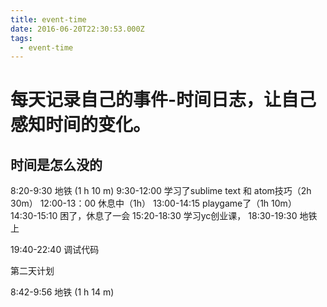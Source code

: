 ```yaml
---
title: event-time
date: 2016-06-20T22:30:53.000Z
tags:
  - event-time
---
```


# 每天记录自己的事件-时间日志，让自己感知时间的变化。

## 时间是怎么没的

8:20-9:30 地铁 (1 h 10 m) 9:30-12:00 学习了sublime text 和 atom技巧（2h 30m） 12:00-13：00 休息中（1h） 13:00-14:15 playgame了（1h 10m） 14:30-15:10 困了，休息了一会 15:20-18:30 学习yc创业课， 18:30-19:30 地铁上

19:40-22:40 调试代码

第二天计划

8:42-9:56 地铁 (1 h 14 m)
